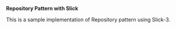 **Repository Pattern with Slick**

This is a sample implementation of Repository pattern using Slick-3.
